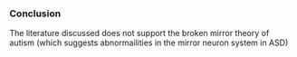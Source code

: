 ### Conclusion
The literature discussed does not support the broken mirror theory of autism (which suggests abnormailities in the mirror neuron system in ASD)